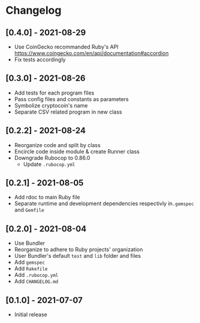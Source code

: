 # Changelog

## [0.4.0] - 2021-08-29

- Use CoinGecko recommanded Ruby's API
  https://www.coingecko.com/en/api/documentation#accordion
- Fix tests accordingly

## [0.3.0] - 2021-08-26

- Add tests for each program files
- Pass config files and constants as parameters
- Symbolize cryptocoin's name
- Separate CSV related program in new class

## [0.2.2] - 2021-08-24

- Reorganize code and split by class
- Encircle code inside module & create Runner class
- Downgrade Rubocop to 0.86.0
  - Update `.rubocop.yml`

## [0.2.1] - 2021-08-05

- Add rdoc to main Ruby file
- Separate runtime and development dependencies respectivly in`.gemspec`
  and `Gemfile`

## [0.2.0] - 2021-08-04

- Use Bundler
- Reorganize to adhere to Ruby projects' organization
- User Bundler's default `test` and `lib` folder and files
- Add `gemspec`
- Add `Rakefile`
- Add `.rubocop.yml`
- Add `CHANGELOG.md`

## [0.1.0] - 2021-07-07

- Initial release
